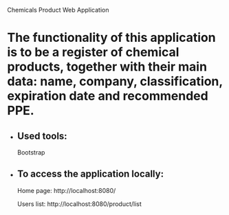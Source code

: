 Chemicals Product Web Application

# The functionality of this application is to be a register of chemical products, together with their main data: name, company, classification, expiration date and recommended PPE.
* ## Used tools:
  Bootstrap



* ## To access the application locally:
  Home page: http://localhost:8080/

  Users list: http://localhost:8080/product/list